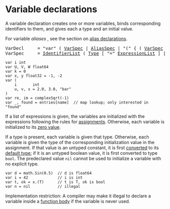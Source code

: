 # Variable declarations

A variable declaration creates one or more variables, binds corresponding identifiers to them, and gives each a type and an initial value.

For variable _aliases_ , see the section on [alias declarations](/Alias_declarations/).

<pre>
<a id="VarDecl">VarDecl</a>     = "var" ( <a href="#VarSpec">VarSpec</a> | <a href="#AliasSpec">AliasSpec</a> | "(" { ( <a href="#VarSpec">VarSpec</a> | <a href="#AliasSpec">AliasSpec</a> ) ";" } ")" ) .
<a id="VarSpec">VarSpec</a>     = <a href="/Declarations%20and%20scope/constant_declarations.html#IdentifierList">IdentifierList</a> ( <a href="/Types/#Type">Type</a> [ "=" <a href="/Declarations%20and%20scope/constant_declarations.html#ExpressionList">ExpressionList</a> ] | "=" <a href="/Declarations%20and%20scope/constant_declarations.html#ExpressionList">ExpressionList</a> ) .
</pre>

```
var i int
var U, V, W float64
var k = 0
var x, y float32 = -1, -2
var (
	i       int
	u, v, s = 2.0, 3.0, "bar"
)
var re, im = complexSqrt(-1)
var _, found = entries[name]  // map lookup; only interested in "found"
```

If a list of expressions is given, the variables are initialized with the expressions following the rules for [assignments](/Statements/assignments.html). Otherwise, each variable is initialized to its [zero value](/Program%20initialization%20and%20execution/the_zero_value.html).

If a type is present, each variable is given that type. Otherwise, each variable is given the type of the corresponding initialization value in the assignment. If that value is an untyped constant, it is first [converted](/Expressions/conversions.html) to its [default type](/Constants/); if it is an untyped boolean value, it is first converted to type `bool`. The predeclared value `nil` cannot be used to initialize a variable with no explicit type.

```
var d = math.Sin(0.5)  // d is float64
var i = 42             // i is int
var t, ok = x.(T)      // t is T, ok is bool
var n = nil            // illegal
```

Implementation restriction: A compiler may make it illegal to declare a variable inside a [function body](/Declarations%20and%20scope/function_declarations.html) if the variable is never used.